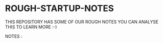 # ROUGH-STARTUP-NOTES
THIS REPOSITORY HAS SOME OF OUR ROUGH NOTES YOU CAN ANALYSE THIS TO LEARN MORE :-)

NOTES : 






